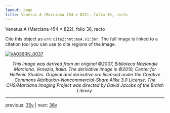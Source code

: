 ```yaml
---
layout: page
title: Venetus A (Marciana 454 = 822), folio 36, recto
---
```


Venetus A (Marciana 454 = 822), folio 36, recto

Cite this object as `urn:cite2:hmt:msA.v1:36r`.  The full image is linked to a citation tool you can use to cite regions of the image.

[![VA036RN_0037](http://www.homermultitext.org/iipsrv?IIIF=/project/homer/pyramidal/deepzoom/hmt/vaimg/2017a/VA036RN_0037.tif/full/800,/0/default.jpg)](http://www.homermultitext.org/ict2/?urn=urn:cite2:hmt:vaimg.2017a:VA036RN_0037) 

<p style="text-align: center; font-style: italic;">This image was derived from an original ©2007, Biblioteca Nazionale Marciana, Venezia, Italia. The derivative image is ©2010, Center for Hellenic Studies. Original and derivative are licensed under the Creative Commons Attribution-Noncommercial-Share Alike 3.0 License. The CHS/Marciana Imaging Project was directed by David Jacobs of the British Library.</p>

---

previous: [35v](../35v/) | next: [36v](../36v/)